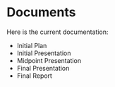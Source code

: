 # Documents

Here is the current documentation:
* Initial Plan
* Initial Presentation
* Midpoint Presentation
* Final Presentation
* Final Report
